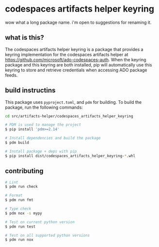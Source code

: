 # codespaces artifacts helper keyring

wow what a long package name. i'm open to suggestions for renaming it.

## what is this?

The codespaces artifacts helper keyring is a package that provides a keyring implementation for the codespaces artifacts helper at https://github.com/microsoft/ado-codespaces-auth. When the keyring package and this keyring are both installed, pip will automatically use this keyring to store and retrieve credentials when accessing ADO package feeds.

## build instructins

This package uses `pyproject.toml`, and `pdm` for building. To build the package, run the following commands:

```sh
cd src/artifacts-helper/codespaces_artifacts_helper_keyring

# PDM is used to manage the project
$ pip install 'pdm>=2.14'

# Install dependencies and build the package
$ pdm build

# Install package + deps with pip
$ pip install dist/codespaces_artifacts_helper_keyring-*.whl
```

## contributing

```sh
# Lint
$ pdm run check

# Format
$ pdm run fmt

# Type check
$ pdm nox -s mypy

# Test on current python version
$ pdm run test

# Test on all supported python versions
$ pdm run nox
```
